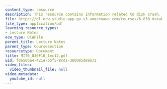 ```yaml
---
content_type: resource
description: This resource contains information related to disk crash.
file: https://ol-ocw-studio-app-qa.s3.amazonaws.com/courses/6-830-database-systems-fall-2010/f8656ba4421eb5f58cd138b085d89a72_MIT6_830F10_lec12.pdf
file_type: application/pdf
learning_resource_types:
- Lecture Notes
ocw_type: OCWFile
parent_title: Lecture Notes
parent_type: CourseSection
resourcetype: Document
title: MIT6_830F10_lec12.pdf
uid: f8656ba4-421e-b5f5-8cd1-38b085d89a72
video_files:
  video_thumbnail_file: null
video_metadata:
  youtube_id: null
---
```

